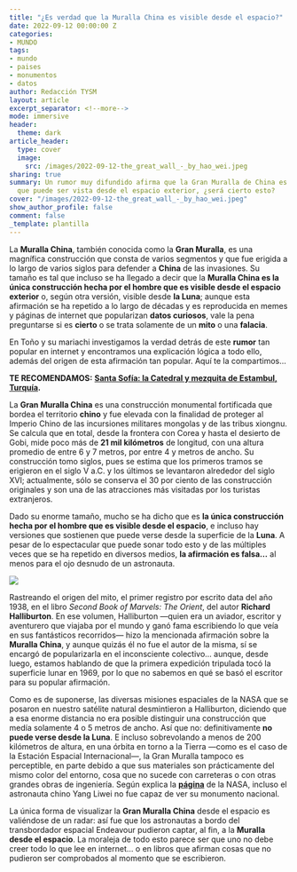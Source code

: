 ```yaml
---
title: "¿Es verdad que la Muralla China es visible desde el espacio?"
date: 2022-09-12 00:00:00 Z
categories:
- MUNDO
tags:
- mundo
- paises
- monumentos
- datos
author: Redacción TYSM
layout: article
excerpt_separator: <!--more-->
mode: immersive
header:
  theme: dark
article_header:
  type: cover
  image:
    src: /images/2022-09-12-the_great_wall_-_by_hao_wei.jpeg
sharing: true
summary: Un rumor muy difundido afirma que la Gran Muralla de China es tan grande
  que puede ser vista desde el espacio exterior, ¿será cierto esto?
cover: "/images/2022-09-12-the_great_wall_-_by_hao_wei.jpeg"
show_author_profile: false
comment: false
_template: plantilla
---
```







La **Muralla China**, también conocida como la **Gran Muralla**, es una magnífica construcción que consta de varios segmentos y que fue erigida a lo largo de varios siglos para defender a **China** de las invasiones. Su tamaño es tal que incluso se ha llegado a decir que la **Muralla China es la única construcción hecha por el hombre que es visible desde el espacio exterior** o, según otra versión, visible desde **la Luna**; aunque esta afirmación se ha repetido a lo largo de décadas y es reproducida en memes y páginas de internet que popularizan **datos curiosos**, vale la pena preguntarse si es **cierto** o se trata solamente de un **mito** o una **falacia**.

En Toño y su mariachi investigamos la verdad detrás de este **rumor** tan popular en internet y encontramos una explicación lógica a todo ello, además del origen de esta afirmación tan popular. Aquí te la compartimos…

**TE RECOMENDAMOS:** [**Santa Sofía: la Catedral y mezquita de Estambul, Turquía**](https://blog.tonoysumariachi.com/mundo/2022/12/06/santa-sofia-la-catedral-de-estambul-turquia.html)**.**

La **Gran Muralla China** es una construcción monumental fortificada que bordea el territorio **chino** y fue elevada con la finalidad de proteger al Imperio Chino de las incursiones militares mongolas y de las tribus xiongnu. Se calcula que en total, desde la frontera con Corea y hasta el desierto de Gobi, mide poco más de **21 mil kilómetros** de longitud, con una altura promedio de entre 6 y 7 metros, por entre 4 y metros de ancho. Su construcción tomo siglos, pues se estima que los primeros tramos se erigieron en el siglo V a.C. y los últimos se levantaron alrededor del siglo XVI; actualmente, sólo se conserva el 30 por ciento de las construcción originales y son una de las atracciones más visitadas por los turistas extranjeros.

Dado su enorme tamaño, mucho se ha dicho que es **la única construcción hecha por el hombre que es visible desde el espacio**, e incluso hay versiones que sostienen que puede verse desde la superficie de la **Luna**. A pesar de lo espectacular que puede sonar todo esto y de las múltiples veces que se ha repetido en diversos medios, **la afirmación es falsa…** al menos para el ojo desnudo de un astronauta.

![](https://upload.wikimedia.org/wikipedia/commons/thumb/7/77/Peking_Great_Wall-20071019-RM-115941.jpg/1024px-Peking_Great_Wall-20071019-RM-115941.jpg)

Rastreando el origen del mito, el primer registro por escrito data del año 1938, en el libro _Second Book of Marvels: The Orient_, del autor **Richard Halliburton**. En ese volumen, Halliburton —quien era un aviador, escritor y aventurero que viajaba por el mundo y ganó fama escribiendo lo que veía en sus fantásticos recorridos— hizo la mencionada afirmación sobre la **Muralla China**, y aunque quizás él no fue el autor de la misma, sí se encargó de popularizarla en el inconsciente colectivo… aunque, desde luego, estamos hablando de que la primera expedición tripulada tocó la superficie lunar en 1969, por lo que no sabemos en qué se basó el escritor para su popular afirmación.

Como es de suponerse, las diversas misiones espaciales de la NASA que se posaron en nuestro satélite natural desmintieron a Halliburton, diciendo que a esa enorme distancia no era posible distinguir una construcción que medía solamente 4 o 5 metros de ancho. Así que no: definitivamente **no puede verse desde la Luna**. E incluso sobrevolando a menos de 200 kilómetros de altura, en una órbita en torno a la Tierra —como es el caso de la Estación Espacial Internacional—, la Gran Muralla tampoco es perceptible, en parte debido a que sus materiales son prácticamente del mismo color del entorno, cosa que no sucede con carreteras o con otras grandes obras de ingeniería. Según explica la [**página**](https://www.nasa.gov/vision/space/workinginspace/great_wall.html) de la NASA, incluso el astronauta chino Yang Liwei no fue capaz de ver su monumento nacional.

La única forma de visualizar la **Gran Muralla China** desde el espacio es valiéndose de un radar: así fue que los astronautas a bordo del transbordador espacial Endeavour pudieron captar, al fin, a la **Muralla desde el espacio**. La moraleja de todo esto parece ser que uno no debe creer todo lo que lee en internet… o en libros que afirman cosas que no pudieron ser comprobados al momento que se escribieron.
